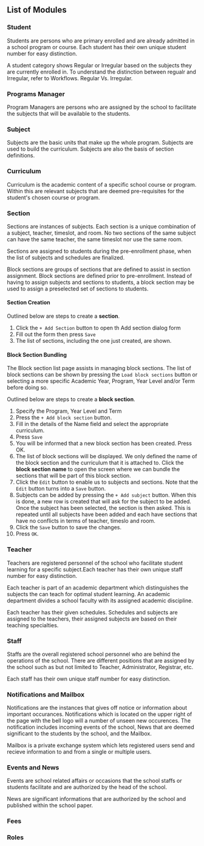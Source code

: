 ## List of Modules

### Student

Students are persons who are primary enrolled and are already admitted in a school program or course. Each student has their own unique student number for easy distinction. 

A student category shows Regular or Irregular based on the subjects they are currently enrolled in. To understand the distinction between regualr and Irregular, refer to Workflows. Regular Vs. Irregular.

### Programs Manager

Program Managers are persons who are assigned by the school to facilitate the subjects that will be available to the students.

### Subject

Subjects are the basic units that make up the whole program. Subjects are used to build the curriculum. Subjects are also the basis of section definitions.

### Curriculum


Curriculum is the academic content of a specific school course or program. Within this are relevant subjects that are deemed pre-requisites for the student's chosen course or program.

### Section

Sections are instances of subjects. Each section is a unique combination of a subject, teacher, timeslot, and room. No two sections of the same subject can have the same teacher, the same timeslot nor use the same room.

Sections are assigned to students during the pre-enrollment phase, when the list of subjects and schedules are finalized. 

Block sections are groups of sections that are defined to assist in section assignment. Block sections are defined prior to pre-enrollment. Instead of having to assign subjects and sections to students, a block section may be used to assign a preselected set of sections to students.

#### Section Creation

Outlined below are steps to create a **section**.

1. Click the `+ Add Section` button to open th Add section dialog form
2. Fill out the form then press `Save`
3. The list of sections, including the one just created, are shown.

#### Block Section Bundling

The Block section list page assists in managing block sections. The list of block sections can be shown by pressing the `Load block sections` button or selecting a more specific Academic Year, Program, Year Level and/or Term before doing so. 

Outlined below are steps to create a **block section**.

1. Specify the Program, Year Level and Term
2. Press the `+ Add block section` button.
3. Fill in the details of the Name field and select the appropriate curriculum.
4. Press `Save`
5. You will be informed that a new block section has been created. Press OK.
6. The list of block sections will be displayed. We only defined the name of the block section and the curriculum that it is attached to. Click the **block section name** to open the screen where we can bundle the sections that will be part of this block section.
7. Click the `Edit` button to enable us to subjects and sections. Note that the `Edit` button turns into a `Save` button.
8. Subjects can be added by pressing the `+ Add subject` button. When this is done, a new row is created that will ask for the subject to be added. Once the subject has been selected, the section is then asked. This is repeated until all subjects have been added and each have sections that have no conflicts in  terms of teacher, timeslo and room.
9. Click the `Save` button to save the changes.
10. Press `OK`.


### Teacher

Teachers are registered personnel of the school who facilitate student learning for a specific subject.Each teacher has their own unique staff number for easy distinction. 

Each teacher is part of an academic department which distinguishes the subjects the can teach for optimal student learning. An academic department divides a school faculty with its assigned academic discipline.

Each teacher has their given schedules. Schedules and subjects are assigned to the teachers, their assigned subjects are based on their teaching specialties.

### Staff

Staffs are the overall registered school personnel who are behind the operations of the school. There are different positions that are assigned by the school such as but not limited to Teacher, Administrator, Registrar, etc.

Each staff has their own unique staff number for easy distinction.

### Notifications and Mailbox

Notifications are the instances that gives off notice or information about important occurances.
Notifications which is located on the upper right of the page with the bell logo will a number of unseen new occurences. The notification includes incoming events of the school, News that are deemed significant to the students by the school, and the Mailbox.

Mailbox is a private exchange system which lets registered users send and recieve information to and from a single or multiple users.

### Events and News

Events are school related affairs or occasions that the school staffs or students facilitate and are authorized by the head of the school.

News are significant informations that are authorized by the school and published within the school paper. 

### Fees
### Roles
